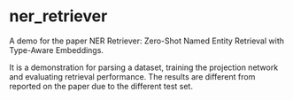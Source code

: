 # ner_retriever
A demo for the paper NER Retriever: Zero-Shot Named Entity Retrieval with Type-Aware Embeddings. 

It is a demonstration for parsing a dataset, training the projection network and evaluating retrieval performance. 
The results are different from reported on the paper due to the different test set. 
